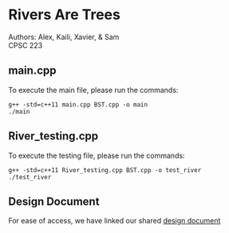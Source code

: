 # Rivers Are Trees

Authors: Alex, Kaili, Xavier, & Sam  
CPSC 223  

## main.cpp
To execute the main file, please run the commands:
```
g++ -std=c++11 main.cpp BST.cpp -o main
./main
```

## River_testing.cpp
To execute the testing file, please run the commands:
```
g++ -std=c++11 River_testing.cpp BST.cpp -o test_river
./test_river
```

## Design Document
For ease of access, we have linked our shared [design document](https://gonzagau-my.sharepoint.com/:w:/r/personal/aneyman_zagmail_gonzaga_edu/Documents/PA%202%20des%20doc.docx?d=w08390938e09740d8a6bc2b4f5fb5eed9&csf=1&web=1&e=FSYuNO)

